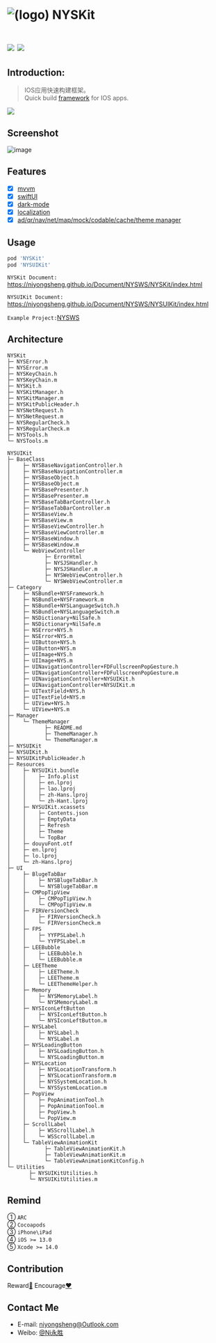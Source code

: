 
![(logo)](https://github.com/niyongsheng/NYSKit/blob/master/logo.png?raw=true)
NYSKit
===
[![](https://img.shields.io/badge/platform-iOS-orange.svg)](https://developer.apple.com/ios/)
[![](https://img.shields.io/badge/license-MIT-blue.svg)](https://github.com/niyongsheng/BaseClass_MVP_IOS/blob/master/LICENSE)
===

## Introduction:
> IOS应用快速构建框架。<br>
> Quick build [framework](#architecture) for IOS apps.
<img src="./Images/nysws.drawio.png">

## Screenshot
![image](https://github.com/niyongsheng/niyongsheng.github.io/blob/master/Document/base_ios_demo.gif)

## Features
- [x] [mvvm](https://en.wikipedia.org/wiki/Model–view–viewmodel)
- [x] [swiftUI](https://developer.apple.com/tutorials/sample-apps/)
- [x] [dark-mode](https://developer.apple.com/design/human-interface-guidelines/dark-mode/)
- [x] [localization](https://developer.apple.com/localization/)
- [x] [ad/qr/nav/net/map/mock/codable/cache/theme manager](https://github.com/niyongsheng/NYSWS/blob/main/NYSWS/NYSAppSwift/NYSAppSwift/README.md)

## Usage
```ruby
pod 'NYSKit'
pod 'NYSUIKit'
```
`NYSKit Document:` https://niyongsheng.github.io/Document/NYSWS/NYSKit/index.html

`NYSUIKit Document:` https://niyongsheng.github.io/Document/NYSWS/NYSUIKit/index.html

`Example Project:`[NYSWS](https://github.com/niyongsheng/NYSWS)

## Architecture
```text
NYSKit
├─ NYSError.h
├─ NYSError.m
├─ NYSKeyChain.h
├─ NYSKeyChain.m
├─ NYSKit.h
├─ NYSKitManager.h
├─ NYSKitManager.m
├─ NYSKitPublicHeader.h
├─ NYSNetRequest.h
├─ NYSNetRequest.m
├─ NYSRegularCheck.h
├─ NYSRegularCheck.m
├─ NYSTools.h
└─ NYSTools.m
```
```text
NYSUIKit
├─ BaseClass
│    ├─ NYSBaseNavigationController.h
│    ├─ NYSBaseNavigationController.m
│    ├─ NYSBaseObject.h
│    ├─ NYSBaseObject.m
│    ├─ NYSBasePresenter.h
│    ├─ NYSBasePresenter.m
│    ├─ NYSBaseTabBarController.h
│    ├─ NYSBaseTabBarController.m
│    ├─ NYSBaseView.h
│    ├─ NYSBaseView.m
│    ├─ NYSBaseViewController.h
│    ├─ NYSBaseViewController.m
│    ├─ NYSBaseWindow.h
│    ├─ NYSBaseWindow.m
│    └─ WebViewController
│           ├─ ErrorHtml
│           ├─ NYSJSHandler.h
│           ├─ NYSJSHandler.m
│           ├─ NYSWebViewController.h
│           └─ NYSWebViewController.m
├─ Category
│    ├─ NSBundle+NYSFramework.h
│    ├─ NSBundle+NYSFramework.m
│    ├─ NSBundle+NYSLanguageSwitch.h
│    ├─ NSBundle+NYSLanguageSwitch.m
│    ├─ NSDictionary+NilSafe.h
│    ├─ NSDictionary+NilSafe.m
│    ├─ NSError+NYS.h
│    ├─ NSError+NYS.m
│    ├─ UIButton+NYS.h
│    ├─ UIButton+NYS.m
│    ├─ UIImage+NYS.h
│    ├─ UIImage+NYS.m
│    ├─ UINavigationController+FDFullscreenPopGesture.h
│    ├─ UINavigationController+FDFullscreenPopGesture.m
│    ├─ UINavigationController+NYSUIKit.h
│    ├─ UINavigationController+NYSUIKit.m
│    ├─ UITextField+NYS.h
│    ├─ UITextField+NYS.m
│    ├─ UIView+NYS.h
│    └─ UIView+NYS.m
├─ Manager
│    └─ ThemeManager
│           ├─ README.md
│           ├─ ThemeManager.h
│           └─ ThemeManager.m
├─ NYSUIKit
├─ NYSUIKit.h
├─ NYSUIKitPublicHeader.h
├─ Resources
│    ├─ NYSUIKit.bundle
│    │    ├─ Info.plist
│    │    ├─ en.lproj
│    │    ├─ lao.lproj
│    │    ├─ zh-Hans.lproj
│    │    └─ zh-Hant.lproj
│    ├─ NYSUIKit.xcassets
│    │    ├─ Contents.json
│    │    ├─ EmptyData
│    │    ├─ Refresh
│    │    ├─ Theme
│    │    └─ TopBar
│    ├─ douyuFont.otf
│    ├─ en.lproj
│    ├─ lo.lproj
│    └─ zh-Hans.lproj
├─ UI
│    ├─ BlugeTabBar
│    │    ├─ NYSBlugeTabBar.h
│    │    └─ NYSBlugeTabBar.m
│    ├─ CMPopTipView
│    │    ├─ CMPopTipView.h
│    │    └─ CMPopTipView.m
│    ├─ FIRVersionCheck
│    │    ├─ FIRVersionCheck.h
│    │    └─ FIRVersionCheck.m
│    ├─ FPS
│    │    ├─ YYFPSLabel.h
│    │    └─ YYFPSLabel.m
│    ├─ LEEBubble
│    │    ├─ LEEBubble.h
│    │    └─ LEEBubble.m
│    ├─ LEETheme
│    │    ├─ LEETheme.h
│    │    ├─ LEETheme.m
│    │    └─ LEEThemeHelper.h
│    ├─ Memory
│    │    ├─ NYSMemoryLabel.h
│    │    └─ NYSMemoryLabel.m
│    ├─ NYSIconLeftButton
│    │    ├─ NYSIconLeftButton.h
│    │    └─ NYSIconLeftButton.m
│    ├─ NYSLabel
│    │    ├─ NYSLabel.h
│    │    └─ NYSLabel.m
│    ├─ NYSLoadingButton
│    │    ├─ NYSLoadingButton.h
│    │    └─ NYSLoadingButton.m
│    ├─ NYSLocation
│    │    ├─ NYSLocationTransform.h
│    │    ├─ NYSLocationTransform.m
│    │    ├─ NYSSystemLocation.h
│    │    └─ NYSSystemLocation.m
│    ├─ PopView
│    │    ├─ PopAnimationTool.h
│    │    ├─ PopAnimationTool.m
│    │    ├─ PopView.h
│    │    └─ PopView.m
│    ├─ ScrollLabel
│    │    ├─ WSScrollLabel.h
│    │    └─ WSScrollLabel.m
│    └─ TableViewAnimationKit
│           ├─ TableViewAnimationKit.h
│           ├─ TableViewAnimationKit.m
│           └─ TableViewAnimationKitConfig.h
└─ Utilities
       ├─ NYSUIKitUtilities.h
       └─ NYSUIKitUtilities.m
```

## Remind
① `ARC`<br>
② `Cocoapods`<br>
③ `iPhone\iPad`<br>
④ `iOS >= 13.0`<br>
⑤ `Xcode >= 14.0`<br>

## Contribution
Reward[:lollipop:](https://github.com/niyongsheng/niyongsheng.github.io/blob/master/Beg/README.md)  Encourage[:heart:](https://github.com/niyongsheng/NYSKit/stargazers)

## Contact Me
* E-mail: niyongsheng@Outlook.com
* Weibo: [@Ni永胜](https://weibo.com/u/7317805089)
